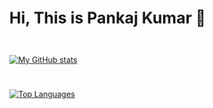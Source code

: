 # Hi, This is Pankaj Kumar 👋

<br>

[![My GitHub stats](https://github-readme-stats.vercel.app/api?username=pankaj1707k&count_private=true&show_icons=true&theme=tokyonight&include_all_commits=false&hide=stars)](https://github.com/anuraghazra/github-readme-stats)

<br>

[![Top Languages](https://github-readme-stats.vercel.app/api/top-langs/?username=pankaj1707k&layout=compact&theme=tokyonight)](https://github.com/anuraghazra/github-readme-stats)

<!--
**pankaj1707k/pankaj1707k** is a ✨ _special_ ✨ repository because its `README.md` (this file) appears on your GitHub profile.

Here are some ideas to get you started:

- 🔭 I’m currently working on ...
- 🌱 I’m currently learning ...
- 👯 I’m looking to collaborate on ...
- 🤔 I’m looking for help with ...
- 💬 Ask me about ...
- 📫 How to reach me: ...
- 😄 Pronouns: ...
- ⚡ Fun fact: ...
-->

